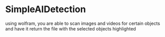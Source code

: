 # SimpleAIDetection

using wolfram, you are able to scan images and videos for certain objects and have it return the file with the selected objects highlighted
